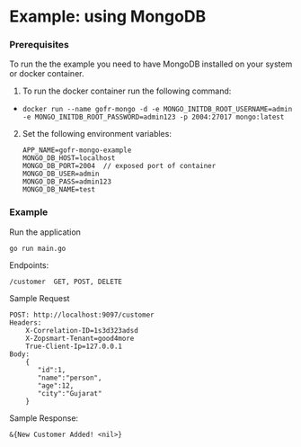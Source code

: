 # Example: using MongoDB

### Prerequisites
To run the the example you need to have MongoDB installed on your system or docker container.

1. To run the docker container run the following command:
- `docker run --name gofr-mongo -d -e MONGO_INITDB_ROOT_USERNAME=admin -e MONGO_INITDB_ROOT_PASSWORD=admin123 -p 2004:27017 mongo:latest`


2. Set the following environment variables:
    ```
    APP_NAME=gofr-mongo-example    
    MONGO_DB_HOST=localhost
    MONGO_DB_PORT=2004  // exposed port of container
    MONGO_DB_USER=admin
    MONGO_DB_PASS=admin123
    MONGO_DB_NAME=test
    ```
### Example
Run the application
```
go run main.go
```

Endpoints:
```
/customer  GET, POST, DELETE
```

Sample Request
```
POST: http://localhost:9097/customer
Headers:
    X-Correlation-ID=1s3d323adsd
    X-Zopsmart-Tenant=good4more
    True-Client-Ip=127.0.0.1
Body:
    {
       "id":1,
       "name":"person",
       "age":12,
       "city":"Gujarat"
    }
```
Sample Response:
```
&{New Customer Added! <nil>}
```
